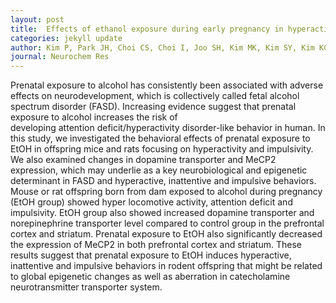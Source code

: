 ```yaml
---
layout: post
title:  Effects of ethanol exposure during early pregnancy in hyperactive, inattentive and impulsive behaviors and MeCP2 expression in rodent offspring
categories: jekyll update
author: Kim P, Park JH, Choi CS, Choi I, Joo SH, Kim MK, Kim SY, Kim KC, Park SH, Kwon KJ, Lee J, Han SH, Ryu JH, Cheong JH, Han JY, Ko KN, Shin CY
journal: Neurochem Res
---
```


Prenatal exposure to alcohol has consistently been associated with adverse effects on neurodevelopment, which is collectively called fetal alcohol spectrum disorder (FASD). Increasing evidence suggest that prenatal exposure to alcohol increases the risk of developing attention deficit/hyperactivity disorder-like behavior in human. In this study, we investigated the behavioral effects of prenatal exposure to EtOH in offspring mice and rats focusing on hyperactivity and impulsivity. We also examined changes in dopamine transporter and MeCP2 expression, which may underlie as a key neurobiological and epigenetic determinant in FASD and hyperactive, inattentive and impulsive behaviors. Mouse or rat offspring born from dam exposed to alcohol during pregnancy (EtOH group) showed hyper locomotive activity, attention deficit and impulsivity. EtOH group also showed increased dopamine transporter and norepinephrine transporter level compared to control group in the prefrontal cortex and striatum. Prenatal exposure to EtOH also significantly decreased the expression of MeCP2 in both prefrontal cortex and striatum. These results suggest that prenatal exposure to EtOH induces hyperactive, inattentive and impulsive behaviors in rodent offspring that might be related to global epigenetic changes as well as aberration in catecholamine neurotransmitter transporter system.
